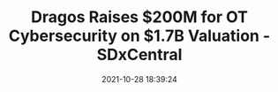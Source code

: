 ---
"title": "Dragos Raises $200M for OT Cybersecurity on $1.7B Valuation - SDxCentral"
"date": "2021-10-28 18:39:24"
"feed_name": "GOOGLENEWSINDUSTRIAL"
"feed_website": "https://news.google.com/search?q=industrial%2Bincident&hl=en-US&gl=US&ceid=US:en"
"feed_rss": "https://news.google.com/rss/search?q=industrial%2Bincident&hl=en-US&gl=US&ceid=US:en"
"link": "https://www.sdxcentral.com/articles/news/dragos-raises-200m-ot-cybersecurity-on-1-7b-valuation/2021/10/"
"source": "{'href': 'https://www.sdxcentral.com', 'title': 'SDxCentral'}"
"file": "_posts/2021-1-1-e0ee9a1869ad420ad659a67c4088bd1aa9b53634.md"
"accident": "0"
"drilling": "0"
"dead": "0"
"injured": "0"
"arrested": "0"
"place": "unknown place"
"where": "unknown site"
"causes": "unknown"
"place_uri": "unknown place"
---